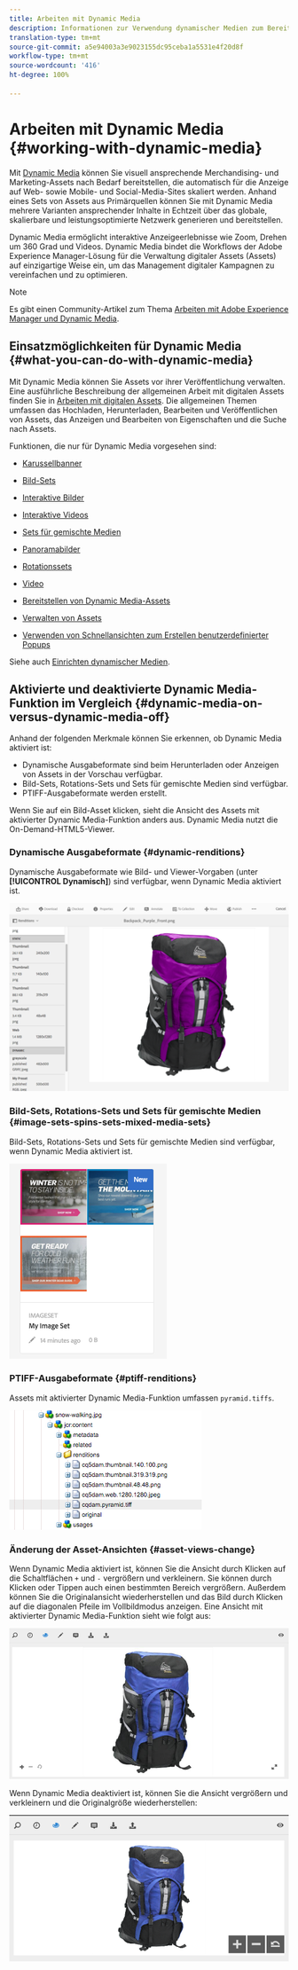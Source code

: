 ```yaml
---
title: Arbeiten mit Dynamic Media
description: Informationen zur Verwendung dynamischer Medien zum Bereitstellen von Assets für den Gebrauch in Web, Mobile und Social Media
translation-type: tm+mt
source-git-commit: a5e94003a3e9023155dc95ceba1a5531e4f20d8f
workflow-type: tm+mt
source-wordcount: '416'
ht-degree: 100%

---
```



# Arbeiten mit Dynamic Media {#working-with-dynamic-media}

Mit [Dynamic Media](https://www.adobe.com/de/solutions/web-experience-management/dynamic-media.html) können Sie visuell ansprechende Merchandising- und Marketing-Assets nach Bedarf bereitstellen, die automatisch für die Anzeige auf Web- sowie Mobile- und Social-Media-Sites skaliert werden. Anhand eines Sets von Assets aus Primärquellen können Sie mit Dynamic Media mehrere Varianten ansprechender Inhalte in Echtzeit über das globale, skalierbare und leistungsoptimierte Netzwerk generieren und bereitstellen.

Dynamic Media ermöglicht interaktive Anzeigeerlebnisse wie Zoom, Drehen um 360 Grad und Videos. Dynamic Media bindet die Workflows der Adobe Experience Manager-Lösung für die Verwaltung digitaler Assets (Assets) auf einzigartige Weise ein, um das Management digitaler Kampagnen zu vereinfachen und zu optimieren.

>[!NOTE]
>
>Es gibt einen Community-Artikel zum Thema [Arbeiten mit Adobe Experience Manager und Dynamic Media](https://helpx.adobe.com/de/experience-manager/using/aem_dynamic_media.html).

## Einsatzmöglichkeiten für Dynamic Media     {#what-you-can-do-with-dynamic-media}

Mit Dynamic Media können Sie Assets vor ihrer Veröffentlichung verwalten. Eine ausführliche Beschreibung der allgemeinen Arbeit mit digitalen Assets finden Sie in [Arbeiten mit digitalen Assets](/help/assets/manage-digital-assets.md). Die allgemeinen Themen umfassen das Hochladen, Herunterladen, Bearbeiten und Veröffentlichen von Assets, das Anzeigen und Bearbeiten von Eigenschaften und die Suche nach Assets.

Funktionen, die nur für Dynamic Media vorgesehen sind:

* [Karussellbanner](carousel-banners.md)
* [Bild-Sets](image-sets.md)
* [Interaktive Bilder](interactive-images.md)
* [Interaktive Videos](interactive-videos.md)
* [Sets für gemischte Medien](mixed-media-sets.md)
* [Panoramabilder](panoramic-images.md)

* [Rotationssets](spin-sets.md)
* [Video](video.md)
* [Bereitstellen von Dynamic Media-Assets](delivering-dynamic-media-assets.md)
* [Verwalten von Assets](managing-assets.md)
* [Verwenden von Schnellansichten zum Erstellen benutzerdefinierter Popups](custom-pop-ups.md)

Siehe auch [Einrichten dynamischer Medien](administering-dynamic-media.md).

<!-- 

OBSOLETE UNTIL INTEGRATING SCENE7 TOPIC GETS A MAJOR UPDATE
>[!NOTE]
>
>To understand the differences between using Dynamic Media and integrating Dynamic Media Classic with AEM, see [Dynamic Media Classic integration versus Dynamic Media](/help/sites-cloud/administering/integrating-scene7.md#aem-scene-integration-versus-dynamic-media).

-->

## Aktivierte und deaktivierte Dynamic Media-Funktion im Vergleich {#dynamic-media-on-versus-dynamic-media-off}

Anhand der folgenden Merkmale können Sie erkennen, ob Dynamic Media aktiviert ist:

* Dynamische Ausgabeformate sind beim Herunterladen oder Anzeigen von Assets in der Vorschau verfügbar.
* Bild-Sets, Rotations-Sets und Sets für gemischte Medien sind verfügbar.
* PTIFF-Ausgabeformate werden erstellt.

Wenn Sie auf ein Bild-Asset klicken, sieht die Ansicht des Assets mit aktivierter Dynamic Media-Funktion anders aus. Dynamic Media nutzt die On-Demand-HTML5-Viewer.

### Dynamische Ausgabeformate {#dynamic-renditions}

Dynamische Ausgabeformate wie Bild- und Viewer-Vorgaben (unter **[!UICONTROL Dynamisch]**) sind verfügbar, wenn Dynamic Media aktiviert ist.

![chlimage_1-358](assets/chlimage_1-358.png)

### Bild-Sets, Rotations-Sets und Sets für gemischte Medien {#image-sets-spins-sets-mixed-media-sets}

Bild-Sets, Rotations-Sets und Sets für gemischte Medien sind verfügbar, wenn Dynamic Media aktiviert ist.

![chlimage_1-359](assets/chlimage_1-359.png)

### PTIFF-Ausgabeformate {#ptiff-renditions}

Assets mit aktivierter Dynamic Media-Funktion umfassen `pyramid.tiffs`.

![chlimage_1-360](assets/chlimage_1-360.png)

### Änderung der Asset-Ansichten {#asset-views-change}

Wenn Dynamic Media aktiviert ist, können Sie die Ansicht durch Klicken auf die Schaltflächen `+` und `-` vergrößern und verkleinern. Sie können durch Klicken oder Tippen auch einen bestimmten Bereich vergrößern. Außerdem können Sie die Originalansicht wiederherstellen und das Bild durch Klicken auf die diagonalen Pfeile im Vollbildmodus anzeigen. Eine Ansicht mit aktivierter Dynamic Media-Funktion sieht wie folgt aus:

![chlimage_1-361](assets/chlimage_1-361.png)

Wenn Dynamic Media deaktiviert ist, können Sie die Ansicht vergrößern und verkleinern und die Originalgröße wiederherstellen:

![chlimage_1-362](assets/chlimage_1-362.png)
